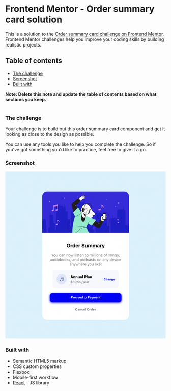 # Frontend Mentor - Order summary card solution

This is a solution to the [Order summary card challenge on Frontend Mentor](https://www.frontendmentor.io/challenges/order-summary-component-QlPmajDUj). Frontend Mentor challenges help you improve your coding skills by building realistic projects.

## Table of contents

- [The challenge](#the-challenge)
- [Screenshot](#screenshot)
- [Built with](#built-with)

**Note: Delete this note and update the table of contents based on what sections you keep.**

#

### The challenge

Your challenge is to build out this order summary card component and get it looking as close to the design as possible.

You can use any tools you like to help you complete the challenge. So if you've got something you'd like to practice, feel free to give it a go.

### Screenshot

![alt text](./endresult.png)

### Built with

- Semantic HTML5 markup
- CSS custom properties
- Flexbox
- Mobile-first workflow
- [React](https://reactjs.org/) - JS library

#
